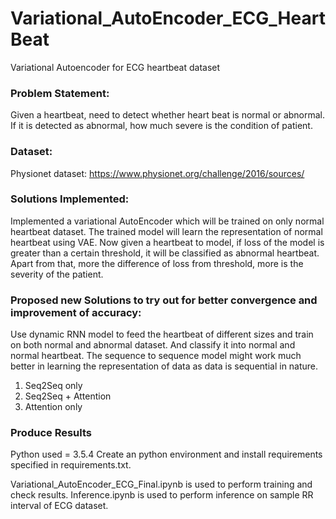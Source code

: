 # Variational_AutoEncoder_ECG_HeartBeat
Variational Autoencoder for ECG heartbeat dataset


### Problem Statement:
Given a heartbeat, need to detect whether heart beat is normal or abnormal.
If it is detected as abnormal, how much severe is the condition of patient.

### Dataset:
Physionet dataset: https://www.physionet.org/challenge/2016/sources/

### Solutions Implemented:
Implemented a variational AutoEncoder which will be trained on only normal
heartbeat dataset. The trained model will learn the representation of normal
heartbeat using VAE. Now given a heartbeat to model, if loss of the model is
greater than a certain threshold, it will be classified as abnormal heartbeat.
Apart from that, more the difference of loss from threshold, more is the
severity of the patient. 


### Proposed new Solutions to try out for better convergence and improvement of accuracy:

Use dynamic RNN model to feed the heartbeat of different sizes and train
on both normal and abnormal dataset.
And classify it into normal and normal heartbeat. The sequence to sequence
model might work much better in learning the representation of data as
data is sequential in nature.
1) Seq2Seq only
2) Seq2Seq + Attention
3) Attention only


### Produce Results
Python used = 3.5.4
Create an python environment and install requirements specified in requirements.txt.

Variational_AutoEncoder_ECG_Final.ipynb is used to perform training and check results.
Inference.ipynb is used to perform inference on sample RR interval of ECG dataset.


